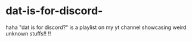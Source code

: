# dat-is-for-discord-
haha "dat is for discord?" is a playlist on my yt channel showcasing weird unknown stuffs!! !! 
